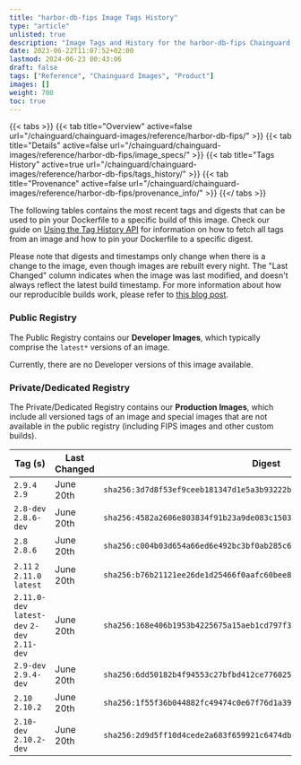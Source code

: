 ```yaml
---
title: "harbor-db-fips Image Tags History"
type: "article"
unlisted: true
description: "Image Tags and History for the harbor-db-fips Chainguard Image"
date: 2023-06-22T11:07:52+02:00
lastmod: 2024-06-23 00:43:06
draft: false
tags: ["Reference", "Chainguard Images", "Product"]
images: []
weight: 700
toc: true
---
```


{{< tabs >}}
{{< tab title="Overview" active=false url="/chainguard/chainguard-images/reference/harbor-db-fips/" >}}
{{< tab title="Details" active=false url="/chainguard/chainguard-images/reference/harbor-db-fips/image_specs/" >}}
{{< tab title="Tags History" active=true url="/chainguard/chainguard-images/reference/harbor-db-fips/tags_history/" >}}
{{< tab title="Provenance" active=false url="/chainguard/chainguard-images/reference/harbor-db-fips/provenance_info/" >}}
{{</ tabs >}}

The following tables contains the most recent tags and digests that can be used to pin your Dockerfile to a specific build of this image. Check our guide on [Using the Tag History API](/chainguard/chainguard-images/using-the-tag-history-api/) for information on how to fetch all tags from an image and how to pin your Dockerfile to a specific digest.

Please note that digests and timestamps only change when there is a change to the image, even though images are rebuilt every night. The "Last Changed" column indicates when the image was last modified, and doesn't always reflect the latest build timestamp. For more information about how our reproducible builds work, please refer to [this blog post](https://www.chainguard.dev/unchained/reproducing-chainguards-reproducible-image-builds).

### Public Registry
The Public Registry contains our **Developer Images**, which typically comprise the `latest*` versions of an image.

Currently, there are no Developer versions of this image available.

### Private/Dedicated Registry
The Private/Dedicated Registry contains our **Production Images**, which include all versioned tags of an image and special images that are not available in the public registry (including FIPS images and other custom builds).

| Tag (s)                                       | Last Changed | Digest                                                                    |
|-----------------------------------------------|--------------|---------------------------------------------------------------------------|
|  `2.9.4` `2.9`                                | June 20th    | `sha256:3d7d8f53ef9ceeb181347d1e5a3b93222bad4190c6d320ddf6055cfbbe784e00` |
|  `2.8-dev` `2.8.6-dev`                        | June 20th    | `sha256:4582a2606e803834f91b23a9de083c150306969984dabde882847bfbfb08f010` |
|  `2.8` `2.8.6`                                | June 20th    | `sha256:c004b03d654a66ed6e492bc3bf0ab285c63088c6b7b63045d8ea88b51e770a05` |
|  `2.11` `2` `2.11.0` `latest`                 | June 20th    | `sha256:b76b21121ee26de1d25466f0aafc60bee869c4af2c88e266b3985b91d7cb0005` |
|  `2.11.0-dev` `latest-dev` `2-dev` `2.11-dev` | June 20th    | `sha256:168e406b1953b4225675a15aeb1cd797f362e89325fee46f2b8271fc193cba56` |
|  `2.9-dev` `2.9.4-dev`                        | June 20th    | `sha256:6dd50182b4f94553c27bfbd412ce77602540b82691cde7eb2d25d218919af560` |
|  `2.10` `2.10.2`                              | June 20th    | `sha256:1f55f36b044882fc49474c0e67f76d1a39a0fa4d324ab03e246db85de3224804` |
|  `2.10-dev` `2.10.2-dev`                      | June 20th    | `sha256:2d9d5ff10d4cede2a683f659921c6474db4c10f1104b01685702f37e355ed538` |

